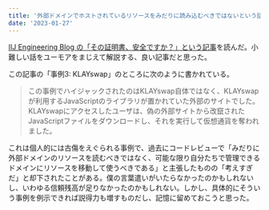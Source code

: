 ```yaml
---
title: '外部ドメインでホストされているリソースをみだりに読み込むべきではないという話'
date: '2023-01-27'
---
```


[IIJ Engineering Blog の「その証明書、安全ですか？」という記事](https://eng-blog.iij.ad.jp/archives/17668)を読んだ。小難しい話をユーモアをまじえて解説する、良い記事だと思った。

この記事の「事例3: KLAYswap」のところに次のように書かれている。

> この事例でハイジャックされたのはKLAYswap自体ではなく、KLAYswapが利用するJavaScriptのライブラリが置かれていた外部のサイトでした。KLAYswapにアクセスしたユーザは、偽の外部サイトから改竄されたJavaScriptファイルをダウンロードし、それを実行して仮想通貨を奪われました。
 
これは個人的には古傷をえぐられる事例で、過去にコードレビューで「みだりに外部ドメインのリソースを読むべきではなく、可能な限り自分たちで管理できるドメインにリソースを移動して使うべきである」と主張したものの「考えすぎだ」と却下されたことがある。僕の言葉遣いがいたらなかったのかもしれないし、いわゆる信頼残高が足りなかったのかもしれない。しかし、具体的にそういう事例を例示できれば説得力も増すものだし、記憶に留めておこうと思った。
